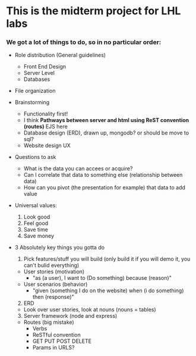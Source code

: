 # This is the midterm project for LHL labs

### We got a lot of things to do, so in no particular order:

 - Role distribution (General guidelines)
    - Front End Design
    - Server Level
    - Databases

 - File organization

 - Brainstorming
    - Functionality first!
    - I think **Pathways between server and html using ReST convention (routes)** EJS here
    - Database design (ERD), drawn up, mongodb? or should be move to sql?
    - Website design UX

 - Questions to ask
    - What is the data you can accees or acquire?
    - Can I correlate that data to something else (relationship between data)
    - How can you pivot (the presentation for example) that data to add value

 - Universal values:
    1. Look good
    2. Feel good
    3. Save time
    4. Save money

 - 3 Absolutely key things you gotta do
    1. Pick features/stuff you will build (only build it if you will demo it, you can't bulid everything)
      - User stories (motivation)
        - "as  (a user), I want to (Do something) because (reason)"
      - User scenarios (behavior)
        - "given (something I do on the website) when (i do something) then (response)"

    2. ERD
      - Look over user stories, look at nouns (nouns = tables)

    3. Server framework (node and express)
      - Routes (big mistake)
        - Verbs
        - ReSTful convention
        - GET PUT POST DELETE
        - Params in URLS?









